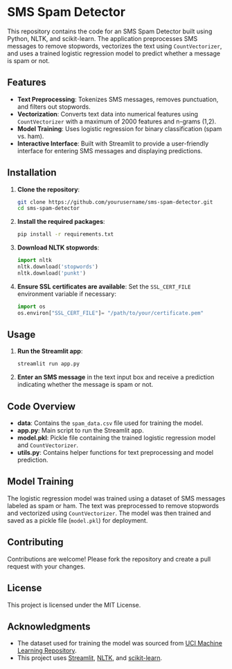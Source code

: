 # SMS Spam Detector

This repository contains the code for an SMS Spam Detector built using Python, NLTK, and scikit-learn. The application preprocesses SMS messages to remove stopwords, vectorizes the text using `CountVectorizer`, and uses a trained logistic regression model to predict whether a message is spam or not.

## Features

- **Text Preprocessing**: Tokenizes SMS messages, removes punctuation, and filters out stopwords.
- **Vectorization**: Converts text data into numerical features using `CountVectorizer` with a maximum of 2000 features and n-grams (1,2).
- **Model Training**: Uses logistic regression for binary classification (spam vs. ham).
- **Interactive Interface**: Built with Streamlit to provide a user-friendly interface for entering SMS messages and displaying predictions.

## Installation

1. **Clone the repository**:
    ```bash
    git clone https://github.com/yourusername/sms-spam-detector.git
    cd sms-spam-detector
    ```

2. **Install the required packages**:
    ```bash
    pip install -r requirements.txt
    ```

3. **Download NLTK stopwords**:
    ```python
    import nltk
    nltk.download('stopwords')
    nltk.download('punkt')
    ```

4. **Ensure SSL certificates are available**:
    Set the `SSL_CERT_FILE` environment variable if necessary:
    ```python
    import os
    os.environ["SSL_CERT_FILE"]= "/path/to/your/certificate.pem"
    ```

## Usage

1. **Run the Streamlit app**:
    ```bash
    streamlit run app.py
    ```

2. **Enter an SMS message** in the text input box and receive a prediction indicating whether the message is spam or not.

## Code Overview

- **data**: Contains the `spam_data.csv` file used for training the model.
- **app.py**: Main script to run the Streamlit app.
- **model.pkl**: Pickle file containing the trained logistic regression model and `CountVectorizer`.
- **utils.py**: Contains helper functions for text preprocessing and model prediction.

## Model Training

The logistic regression model was trained using a dataset of SMS messages labeled as spam or ham. The text was preprocessed to remove stopwords and vectorized using `CountVectorizer`. The model was then trained and saved as a pickle file (`model.pkl`) for deployment.

## Contributing

Contributions are welcome! Please fork the repository and create a pull request with your changes.

## License

This project is licensed under the MIT License.

## Acknowledgments

- The dataset used for training the model was sourced from [UCI Machine Learning Repository](https://archive.ics.uci.edu/ml/datasets/SMS+Spam+Collection).
- This project uses [Streamlit](https://www.streamlit.io/), [NLTK](https://www.nltk.org/), and [scikit-learn](https://scikit-learn.org/).
